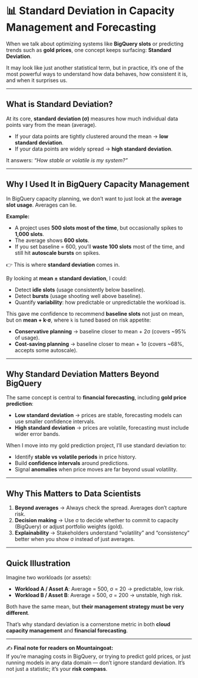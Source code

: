 # 📊 Standard Deviation in Capacity Management and Forecasting

When we talk about optimizing systems like **BigQuery slots** or predicting trends such as **gold prices**, one concept keeps surfacing: **Standard Deviation**.  

It may look like just another statistical term, but in practice, it’s one of the most powerful ways to understand how data behaves, how consistent it is, and when it surprises us.  

---

## What is Standard Deviation?

At its core, **standard deviation (σ)** measures how much individual data points vary from the mean (average).  

- If your data points are tightly clustered around the mean → **low standard deviation**.  
- If your data points are widely spread → **high standard deviation**.  

It answers: *“How stable or volatile is my system?”*  

---

## Why I Used It in BigQuery Capacity Management

In BigQuery capacity planning, we don’t want to just look at the **average slot usage**. Averages can lie.  

**Example:**  
- A project uses **500 slots most of the time**, but occasionally spikes to **1,000 slots**.  
- The average shows **600 slots**.  
- If you set baseline = 600, you’ll **waste 100 slots** most of the time, and still hit **autoscale bursts** on spikes.  

👉 This is where **standard deviation** comes in.  

By looking at **mean ± standard deviation**, I could:  
- Detect **idle slots** (usage consistently below baseline).  
- Detect **bursts** (usage shooting well above baseline).  
- Quantify **variability**: how predictable or unpredictable the workload is.  

This gave me confidence to recommend **baseline slots** not just on mean, but on **mean + k·σ**, where `k` is tuned based on risk appetite:  

- **Conservative planning** → baseline closer to mean + 2σ (covers ~95% of usage).  
- **Cost-saving planning** → baseline closer to mean + 1σ (covers ~68%, accepts some autoscale).  

---

## Why Standard Deviation Matters Beyond BigQuery

The same concept is central to **financial forecasting**, including **gold price prediction**:  

- **Low standard deviation** → prices are stable, forecasting models can use smaller confidence intervals.  
- **High standard deviation** → prices are volatile, forecasting must include wider error bands.  

When I move into my gold prediction project, I’ll use standard deviation to:  
- Identify **stable vs volatile periods** in price history.  
- Build **confidence intervals** around predictions.  
- Signal **anomalies** when price moves are far beyond usual volatility.  

---

## Why This Matters to Data Scientists

1. **Beyond averages** → Always check the spread. Averages don’t capture risk.  
2. **Decision making** → Use σ to decide whether to commit to capacity (BigQuery) or adjust portfolio weights (gold).  
3. **Explainability** → Stakeholders understand “volatility” and “consistency” better when you show σ instead of just averages.  

---

## Quick Illustration

Imagine two workloads (or assets):  

- **Workload A / Asset A**: Average = 500, σ = 20 → predictable, low risk.  
- **Workload B / Asset B**: Average = 500, σ = 200 → unstable, high risk.  

Both have the same mean, but **their management strategy must be very different**.  

That’s why standard deviation is a cornerstone metric in both **cloud capacity management** and **financial forecasting**.  

---

✍️ **Final note for readers on Mountaingoat:**  
If you’re managing costs in BigQuery, or trying to predict gold prices, or just running models in any data domain — don’t ignore standard deviation. It’s not just a statistic; it’s your **risk compass**.  
